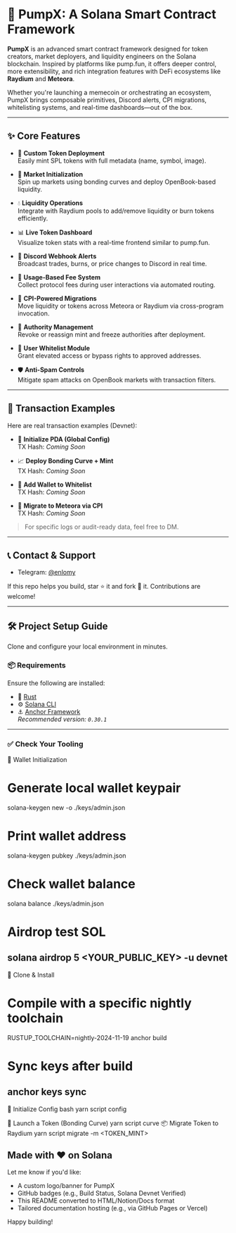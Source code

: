 # 💊 PumpX: A Solana Smart Contract Framework

**PumpX** is an advanced smart contract framework designed for token creators, market deployers, and liquidity engineers on the Solana blockchain. Inspired by platforms like pump.fun, it offers deeper control, more extensibility, and rich integration features with DeFi ecosystems like **Raydium** and **Meteora**.

Whether you're launching a memecoin or orchestrating an ecosystem, PumpX brings composable primitives, Discord alerts, CPI migrations, whitelisting systems, and real-time dashboards—out of the box.

---

## ✨ Core Features

- 🎨 **Custom Token Deployment**  
  Easily mint SPL tokens with full metadata (name, symbol, image).

- 🧠 **Market Initialization**  
  Spin up markets using bonding curves and deploy OpenBook-based liquidity.

- 💧 **Liquidity Operations**  
  Integrate with Raydium pools to add/remove liquidity or burn tokens efficiently.

- 📊 **Live Token Dashboard**  
  Visualize token stats with a real-time frontend similar to pump.fun.

- 🔔 **Discord Webhook Alerts**  
  Broadcast trades, burns, or price changes to Discord in real time.

- 💸 **Usage-Based Fee System**  
  Collect protocol fees during user interactions via automated routing.

- 🔁 **CPI-Powered Migrations**  
  Move liquidity or tokens across Meteora or Raydium via cross-program invocation.

- 🔐 **Authority Management**  
  Revoke or reassign mint and freeze authorities after deployment.

- 🧾 **User Whitelist Module**  
  Grant elevated access or bypass rights to approved addresses.

- 🛡 **Anti-Spam Controls**  
  Mitigate spam attacks on OpenBook markets with transaction filters.

---

## 🔬 Transaction Examples

Here are real transaction examples (Devnet):

- 🔹 **Initialize PDA (Global Config)**  
  TX Hash: _Coming Soon_

- 📈 **Deploy Bonding Curve + Mint**  
  TX Hash: _Coming Soon_

- 🧾 **Add Wallet to Whitelist**  
  TX Hash: _Coming Soon_

- 🚀 **Migrate to Meteora via CPI**  
  TX Hash: _Coming Soon_

> For specific logs or audit-ready data, feel free to DM.

---

## 📞 Contact & Support

- Telegram: [@enlomy](https://t.me/enlomy)

If this repo helps you build, star ⭐ it and fork 🍴 it. Contributions are welcome!

---

## 🛠 Project Setup Guide

Clone and configure your local environment in minutes.

### 📦 Requirements

Ensure the following are installed:

- 🦀 [Rust](https://www.rust-lang.org/)
- ⚙️ [Solana CLI](https://docs.solana.com/)
- ⚓ [Anchor Framework](https://book.anchor-lang.com/)  
  _Recommended version: `0.30.1`_

---

### ✅ Check Your Tooling

🔐 Wallet Initialization
# Generate local wallet keypair
solana-keygen new -o ./keys/admin.json

# Print wallet address
solana-keygen pubkey ./keys/admin.json

# Check wallet balance
solana balance ./keys/admin.json

# Airdrop test SOL
solana airdrop 5 <YOUR_PUBLIC_KEY> -u devnet
---
🚀 Clone & Install
# Compile with a specific nightly toolchain
RUSTUP_TOOLCHAIN=nightly-2024-11-19 anchor build

# Sync keys after build
anchor keys sync
---
🧱 Initialize Config
bash
yarn script config

🚀 Launch a Token (Bonding Curve)
yarn script curve
📦 Migrate Token to Raydium
yarn script migrate -m <TOKEN_MINT>



Made with ❤️ on Solana
---

Let me know if you'd like:
- A custom logo/banner for PumpX  
- GitHub badges (e.g., Build Status, Solana Devnet Verified)  
- This README converted to HTML/Notion/Docs format  
- Tailored documentation hosting (e.g., via GitHub Pages or Vercel)  

Happy building!

